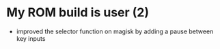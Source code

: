 # My ROM build is user (2)
- improved the selector function on magisk by adding a pause between key inputs
